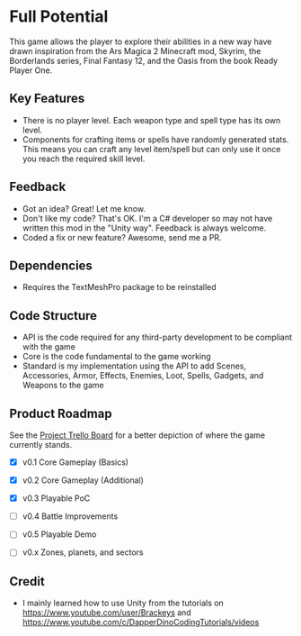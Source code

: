# Full Potential
This game allows the player to explore their abilities in a new way have drawn inspiration from the Ars Magica 2 Minecraft mod, Skyrim, the Borderlands series, Final Fantasy 12, and the Oasis from the book Ready Player One.


## Key Features
- There is no player level. Each weapon type and spell type has its own level.
- Components for crafting items or spells have randomly generated stats. This means you can craft any level item/spell but can only use it once you reach the required skill level.


## Feedback
- Got an idea? Great! Let me know.
- Don't like my code? That's OK. I'm a C# developer so may not have written this mod in the "Unity way". Feedback is always welcome.
- Coded a fix or new feature? Awesome, send me a PR.


## Dependencies
- Requires the TextMeshPro package to be reinstalled


## Code Structure
- API is the code required for any third-party development to be compliant with the game 
- Core is the code fundamental to the game working 
- Standard is my implementation using the API to add Scenes, Accessories, Armor, Effects, Enemies, Loot, Spells, Gadgets, and Weapons to the game 


## Product Roadmap

See the [Project Trello Board](https://trello.com/b/biH6NdE0/oasis "Go to Trello") for a better depiction of where the game currently stands.

- [x] v0.1 Core Gameplay (Basics)
- [x] v0.2 Core Gameplay (Additional)
- [x] v0.3 Playable PoC
- [ ] v0.4 Battle Improvements
- [ ] v0.5 Playable Demo
- [ ] v0.x Zones, planets, and sectors


## Credit
- I mainly learned how to use Unity from the tutorials on https://www.youtube.com/user/Brackeys and https://www.youtube.com/c/DapperDinoCodingTutorials/videos